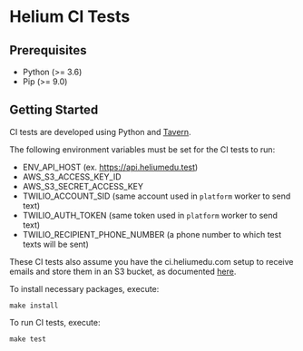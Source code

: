 # Helium CI Tests

## Prerequisites

* Python (>= 3.6)
* Pip (>= 9.0)

## Getting Started
CI tests are developed using Python and [Tavern](https://taverntesting.github.io/).

The following environment variables must be set for the CI tests to run:

* ENV_API_HOST (ex. https://api.heliumedu.test)
* AWS_S3_ACCESS_KEY_ID
* AWS_S3_SECRET_ACCESS_KEY
* TWILIO_ACCOUNT_SID (same account used in `platform` worker to send text)
* TWILIO_AUTH_TOKEN (same token used in `platform` worker to send text)
* TWILIO_RECIPIENT_PHONE_NUMBER (a phone number to which test texts will be sent)

These CI tests also assume you have the ci.heliumedu.com setup to receive emails and store them in an S3 bucket, as
documented [here](https://docs.aws.amazon.com/ses/latest/DeveloperGuide/receiving-email-getting-started.html).

To install necessary packages, execute:

```
make install
```

To run CI tests, execute:

```
make test
```
